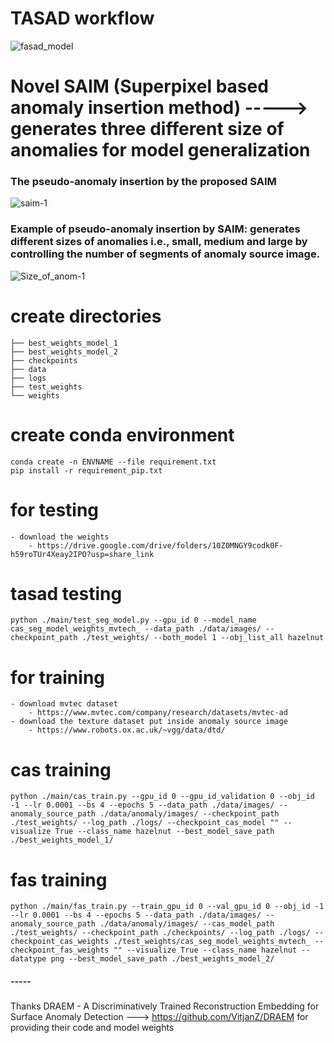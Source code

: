 # TASAD workflow 
![fasad_model](https://github.com/RizwanAliQau/tasad/assets/29249233/7090cb30-663a-4e6a-ae27-a35b2f65793e)

# Novel SAIM (Superpixel based anomaly insertion method) -----> generates three different size of anomalies for model generalization
### The pseudo-anomaly insertion by the proposed SAIM
![saim-1](https://github.com/RizwanAliQau/tasad/assets/29249233/88ffd8aa-ed87-4da0-9e0b-cf55e4f80b4c)

### Example of pseudo-anomaly insertion by SAIM: generates different sizes of anomalies i.e., small, medium and large by controlling the number of segments of anomaly source image.
![Size_of_anom-1](https://github.com/RizwanAliQau/tasad/assets/29249233/371e2bf9-9c8a-44d7-98e3-8e8823fd4b71)


# create directories 
    
    ├── best_weights_model_1
    ├── best_weights_model_2
    ├── checkpoints
    ├── data
    ├── logs
    ├── test_weights
    └── weights
# create conda environment
    conda create -n ENVNAME --file requirement.txt
    pip install -r requirement_pip.txt

# for testing 
    - download the weights
        - https://drive.google.com/drive/folders/10Z0MNGY9codk0F-h59roTUr4Xeay2IPO?usp=share_link

# tasad testing 
    python ./main/test_seg_model.py --gpu_id 0 --model_name cas_seg_model_weights_mvtech_ --data_path ./data/images/ --checkpoint_path ./test_weights/ --both_model 1 --obj_list_all hazelnut

# for training 
    - download mvtec dataset
        - https://www.mvtec.com/company/research/datasets/mvtec-ad
    - download the texture dataset put inside anomaly source image 
        - https://www.robots.ox.ac.uk/~vgg/data/dtd/
# cas training 
    python ./main/cas_train.py --gpu_id 0 --gpu_id_validation 0 --obj_id -1 --lr 0.0001 --bs 4 --epochs 5 --data_path ./data/images/ --anomaly_source_path ./data/anomaly/images/ --checkpoint_path ./test_weights/ --log_path ./logs/ --checkpoint_cas_model "" --visualize True --class_name hazelnut --best_model_save_path ./best_weights_model_1/

# fas training 
    python ./main/fas_train.py --train_gpu_id 0 --val_gpu_id 0 --obj_id -1 --lr 0.0001 --bs 4 --epochs 5 --data_path ./data/images/ --anomaly_source_path ./data/anomaly/images/ --cas_model_path ./test_weights/ --checkpoint_path ./checkpoints/ --log_path ./logs/ --checkpoint_cas_weights ./test_weights/cas_seg_model_weights_mvtech_ --checkpoint_fas_weights "" --visualize True --class_name hazelnut --datatype png --best_model_save_path ./best_weights_model_2/

##### ----- #### 
Thanks DRAEM - A Discriminatively Trained Reconstruction Embedding for Surface Anomaly Detection ---> https://github.com/VitjanZ/DRAEM for providing their code and model weights  
